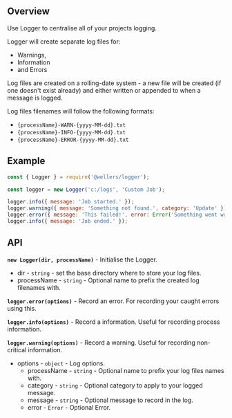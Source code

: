 ## Overview

Use Logger to centralise all of your projects logging. 

Logger will create separate log files for:
* Warnings, 
* Information 
* and Errors

Log files are created on a rolling-date system - a new file will be created (if one doesn't exist already) and either written or appended to when a message is logged.

Log files filenames will follow the following formats: 
* `{processName}-WARN-{yyyy-MM-dd}.txt`
* `{processName}-INFO-{yyyy-MM-dd}.txt`
* `{processName}-ERROR-{yyyy-MM-dd}.txt`

## Example

```js
const { Logger } = require('@wellers/logger');

const logger = new Logger('c:/logs', 'Custom Job');

logger.info({ message: 'Job started.' });
logger.warning({ message: 'Something not found.', category: 'Update' });
logger.error({ message: 'This failed!', error: Error('Something went wrong!') });
logger.info({ message: 'Job ended.' });
```

## API

**`new Logger(dir, processName)`** - Initialise the Logger.

* dir - `string` - set the base directory where to store your log files.
* processName - `string` - Optional name to prefix the created log filenames with.

**`logger.error(options)`** - Record an error. For recording your caught errors using this.

**`logger.info(options)`** - Record a information. Useful for recording process information.

**`logger.warning(options)`** - Record a warning. Useful for recording non-critical information.

* options - `object` - Log options.
    * processName - `string` - Optional name to prefix your log files names with.
    * category - `string` - Optional category to apply to your logged message.
    * message - `string` - Optional message to record in the log.
    * error - `Error` - Optional Error.